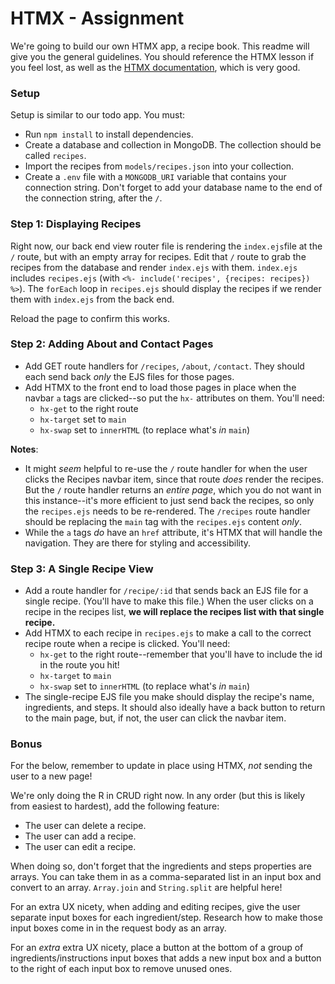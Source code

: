 # HTMX - Assignment

We're going to build our own HTMX app, a recipe book. This readme will give you the general guidelines. You should reference the HTMX lesson if you feel lost, as well as the [HTMX documentation](https://htmx.org/), which is very good.

### Setup

Setup is similar to our todo app. You must:

- Run `npm install` to install dependencies.
- Create a database and collection in MongoDB. The collection should be called `recipes`.
- Import the recipes from `models/recipes.json` into your collection.
- Create a `.env` file with a `MONGODB_URI` variable that contains your connection string. Don't forget to add your database name to the end of the connection string, after the `/`.

### Step 1: Displaying Recipes

Right now, our back end view router file is rendering the `index.ejs`file at the `/` route, but with an empty array for recipes. Edit that `/` route to grab the recipes from the database and render `index.ejs` with them. `index.ejs` includes `recipes.ejs` (with `<%- include('recipes', {recipes: recipes}) %>`). The `forEach` loop in `recipes.ejs` should display the recipes if we render them with `index.ejs` from the back end.

Reload the page to confirm this works.

### Step 2: Adding About and Contact Pages

- Add GET route handlers for `/recipes`, `/about`, `/contact`. They should each send back _only_ the EJS files for those pages.
- Add HTMX to the front end to load those pages in place when the navbar `a` tags are clicked--so put the `hx-` attributes on them. You'll need:
  - `hx-get` to the right route
  - `hx-target` set to `main`
  - `hx-swap` set to `innerHTML` (to replace what's _in_ `main`)
  
**Notes**:

- It might _seem_ helpful to re-use the `/` route handler for when the user clicks the Recipes navbar item, since that route _does_ render the recipes. But the `/` route handler returns an _entire page_, which you do not want in this instance--it's more efficient to just send back the recipes, so only the `recipes.ejs` needs to be re-rendered. The `/recipes`  route handler should be replacing the `main` tag with the `recipes.ejs` content _only_.
- While the `a` tags _do_ have an `href` attribute, it's HTMX that will handle the navigation. They are there for styling and accessibility.

### Step 3: A Single Recipe View

- Add a route handler for `/recipe/:id` that sends back an EJS file for a single recipe. (You'll have to make this file.) When the user clicks on a recipe in the recipes list, **we will replace the recipes list with that single recipe.**
- Add HTMX to each recipe in `recipes.ejs` to make a call to the correct recipe route when a recipe is clicked. You'll need:
  - `hx-get` to the right route--remember that you'll have to include the id in the route you hit!
  - `hx-target` to `main`
  - `hx-swap` set to `innerHTML` (to replace what's _in_ `main`)
- The single-recipe EJS file you make should display the recipe's name, ingredients, and steps. It should also ideally have a back button to return to the main page, but, if not, the user can click the navbar item.

### Bonus

For the below, remember to update in place using HTMX, _not_ sending the user to a new page!

We're only doing the R in CRUD right now. In any order (but this is likely from easiest to hardest), add the following feature:

- The user can delete a recipe.
- The user can add a recipe.
- The user can edit a recipe.

When doing so, don't forget that the ingredients and steps properties are arrays. You can take them in as a comma-separated list in an input box and convert to an array. `Array.join` and `String.split` are helpful here!

For an extra UX nicety, when adding and editing recipes, give the user separate input boxes for each ingredient/step. Research how to make those input boxes come in in the request body as an array.

For an _extra_ extra UX nicety, place a button at the bottom of a group of ingredients/instructions input boxes that adds a new input box and a button to the right of each input box to remove unused ones.
